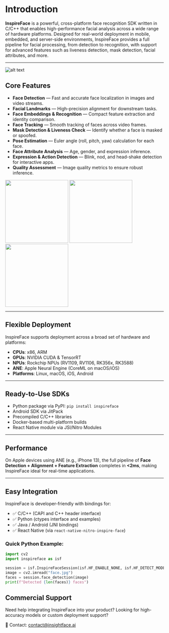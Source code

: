 # Introduction

**InspireFace** is a powerful, cross-platform face recognition SDK written in C/C++ that enables high-performance facial analysis across a wide range of hardware platforms. Designed for real-world deployment in mobile, embedded, and server-side environments, InspireFace provides a full pipeline for facial processing, from detection to recognition, with support for advanced features such as liveness detection, mask detection, facial attributes, and more.

---
![alt text](https://tunm-resource.oss-cn-hongkong.aliyuncs.com/docs/banner-side%20%282%29.png)


## Core Features

- **Face Detection** — Fast and accurate face localization in images and video streams.
- **Facial Landmarks** — High-precision alignment for downstream tasks.
- **Face Embeddings & Recognition** — Compact feature extraction and identity comparison.
- **Face Tracking** — Smooth tracking of faces across video frames.
- **Mask Detection & Liveness Check** — Identify whether a face is masked or spoofed.
- **Pose Estimation** — Euler angle (roll, pitch, yaw) calculation for each face.
- **Face Attribute Analysis** — Age, gender, and expression inference.
- **Expression & Action Detection** — Blink, nod, and head-shake detection for interactive apps.
- **Quality Assessment** — Image quality metrics to ensure robust inference.

<img src="https://tunm-resource.oss-cn-hongkong.aliyuncs.com/blogs_box/o-10.gif" width="200" height="200"> <img src="https://tunm-resource.oss-cn-hongkong.aliyuncs.com/docs/o-4.gif" width="200" height="200"> <img src="https://tunm-resource.oss-cn-hongkong.aliyuncs.com/docs/out-8.gif" width="200" height="200">

---

## Flexible Deployment

InspireFace supports deployment across a broad set of hardware and platforms:

- **CPUs**: x86, ARM
- **GPUs**: NVIDIA CUDA & TensorRT
- **NPUs**: Rockchip NPUs (RV1109, RV1106, RK356x, RK3588)
- **ANE**: Apple Neural Engine (CoreML on macOS/iOS)
- **Platforms**: Linux, macOS, iOS, Android

---

## Ready-to-Use SDKs

- Python package via PyPI: `pip install inspireface`
- Android SDK via JitPack
- Precompiled C/C++ libraries
- Docker-based multi-platform builds
- React Native module via JSI/Nitro Modules

---

##  Performance

On Apple devices using ANE (e.g., iPhone 13), the full pipeline of **Face Detection + Alignment + Feature Extraction** completes in **<2ms**, making InspireFace ideal for real-time applications.

---

## Easy Integration

InspireFace is developer-friendly with bindings for:

- ✅ C/C++ (CAPI and C++ header interface)
- ✅ Python (ctypes interface and examples)
- ✅ Java / Android (JNI bindings)
- ✅ React Native (via `react-native-nitro-inspire-face`)

### Quick Python Example:

```python
import cv2
import inspireface as isf

session = isf.InspireFaceSession(isf.HF_ENABLE_NONE, isf.HF_DETECT_MODE_ALWAYS_DETECT)
image = cv2.imread("face.jpg")
faces = session.face_detection(image)
print(f"Detected {len(faces)} faces")

```

## Commercial Support

Need help integrating InspireFace into your product? Looking for high-accuracy models or custom deployment support?

📧 Contact: [contact@insightface.ai](mailto:contact@insightface.ai?subject=InspireFace)
